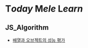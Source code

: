 # T*oday* M*ele* L*earn*

## JS_Algorithm

- [배열과 오브젝트의 성능 평가](https://github.com/Me1e/TIL/JS_Algorithm/array-object-performance.md)

<!-- - [Bitbucket](https://github.com/cheese10yun/TIL/blob/master/ETC/bitbucket-beginner.md) -->
